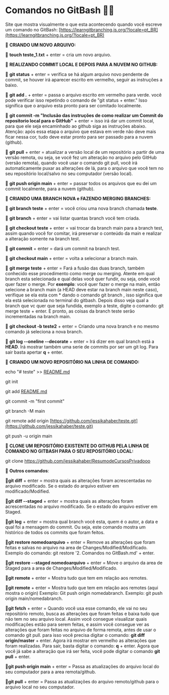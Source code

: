 # Comandos no GitBash 👩‍💻

Site que mostra visualmente o que esta acontecendo quando você escreve um comando no GitBash: [https://learngitbranching.js.org/?locale=pt_BR](https://learngitbranching.js.org/?locale=pt_BR)

🔵 **CRIANDO UM NOVO ARQUIVO:** 

🔺 **touch teste_1.txt** + enter = cria um novo arquivo.

🔵 **REALIZANDO COMMIT LOCAL E DEPOIS PARA A NUVEM NO GITHUB:**

🔺 **git status** + enter = verifica se há algum arquivo novo pendente de commit, se houver irá aparecer escrito em vermelho, seguir as instruções a baixo.

🔺 **git add .** + enter = passa o arquivo escrito em vermelho para verde. você pode  verificar isso repetindo o comando de "git status + enter." Isso significa que o arquivo esta pronto para ser comitado localmente.

🔺 **git commit -m "Inclusão das instruções de como realizar um Commit do repositorio local para o GitHub"** + enter = isso irá dar um commit local, para que ele seja encaminhado ao github siga as instruções abaixo. Atenção: após essa etapa o arquivo que estava em verde não deve mais ficar
nessa cor, tudo deve estar pronto para ser passado para a nuvem (github).

🔺 **git pull** + enter = atualizar a versão local de um repositório a partir de uma versão remota, ou seja, se você fez um alteração no arquivo pelo GitHub (versão remota), quando você usar o comando git pull, você irá automaticamente puxar as alterações de lá, para o arquivo que você tem no seu repositório local/salvo no seu computador (versão local).

🔺 **git push origin main** + enter = passar todos os arquivos que eu dei um commit localmente, para a nuvem (github).

🔵 **CRIANDO UMA BRANCH NOVA e FAZENDO MERGING BRANCHES:**

🔺 **git  branch teste** + enter = você criou uma nova branch chamada **teste**.

🔺 **git branch** + enter = vai listar quantas branch você tem criada.

🔺 **git checkout teste** + enter = vai trocar da branch main para a branch test, assim quando você for comitar, irá preservar o conteúdo da main e realizar a alteração somente na branch test.

🔺 **git commit** + enter = dará um commit na branch test.

🔺 **git checkout main** + enter = volta a selecionar a branch main.

🔺 **git merge teste** + enter = Fará a fusão das duas branch, também conhecido esse procedimento como merge ou merging. Atente em qual branch esta selecionada e qual delas você quer fundir, ou seja, onde você quer fazer o merge. Por **exemplo**: você quer fazer o merge na main, então selecione a branch main (a HEAD deve estar na branch main neste caso), verifique se ela esta com * dando o comando git branch , isso significa que ela está selecionada no terminal do gitbash. Depois disso veja qual a branch que vc quer que seja fundida, exemplo a teste, digite o comando: git merge teste + enter. E pronto, as coisas da branch teste serão incrementadas na branch main.

🔺 **git checkout -b teste2** + enter = Criando uma nova branch e no mesmo comando já seleciona a nova branch.

🔺 **git log --oneline --decorate** + enter = Irá dizer em qual branch está a **HEAD**. Irá mostrar também uma serie de commits por ser um git log. Para sair basta apertar **q** + enter.

🔵 **CRIANDO UM NOVO REPOSITÓRIO NA LINHA DE COMANDO:**

echo "# teste" >> [README.md](http://readme.md/)

git init

git add [README.md](http://readme.md/)

git commit -m "first commit"

git branch -M main

git remote add origin [https://github.com/jessikahaber/teste.git](https://github.com/jessikahaber/teste.git)

git push -u origin main

🔵 **CLONE UM REPOSITÓRIO EXISTENTE DO GITHUB PELA LINHA DE COMANDO NO GITBASH PARA O SEU REPOSITÓRIO LOCAL:**

git clone https://github.com/jessikahaber/ResumodeCursosPrivadooo

🔵 **Outros comandos**:

🔺**git diff** + enter = mostra quais as alterações foram acrescentadas no arquivo modificado. Se o estado do arquivo estiver em modificado/Modified.

🔺**git diff --staged** + enter = mostra quais as alterações foram acrescentadas no arquivo modificado. Se o estado do arquivo estiver em Staged.

🔺**git log** + enter = mostra qual branch você esta, quem é o autor, a data e qual foi a mensagem do commit. Ou seja, este comando mostra um histórico de todos os commits que foram feitos.

🔺**git restore nomedoarquivo** + enter = Remove as alterações que foram feitas e salvas no arquivo na area de Changes/Modified/Modificado. Exemplo do comando: git restore '2. Comandos no GitBash.md' + enter.

🔺**git restore --staged nomedoarquivo** + enter = Move o arquivo da area de Staged para a area de Changes/Modified/Modificado.

🔺**git remote** + enter = Mostra tudo que tem em relação aos remotes.

🔺**git remote** + enter = Mostra tudo que tem em relação aos remotes (aqui mostra o origin) Exemplo: Git push origin nomedabranch. Exemplo: git push origin main/nomedabranch.

🔺**git fetch** + enter = Quando você usa esse comando, ele vai no seu repositório remoto, busca as alterações que foram feitas e baixa tudo que não tem no seu arquivo local. Assim você consegue visualizar quais modificações estão para serem feitas, e assim você consegue ver as alterações que foram feitas no arquivo de forma remota, antes de usar o comando git pull. para isso você precisa digitar o comando: **git diff origin/master** + enter. Agora irá mostrar em vermelho as alterações que foram realizadas. Para sair, basta digitar o comando: **q** + enter. Agora que você já sabe a alteração que irá ser feita, você pode digitar o comando **git pull** + enter.

🔺**git push origin main** + enter = Passa as atualizações do arquivo local do seu computador para a area remota/github.

🔺**git pull** + enter = Passa as atualizações do arquivo remoto/github para o arquivo local no seu computador.
